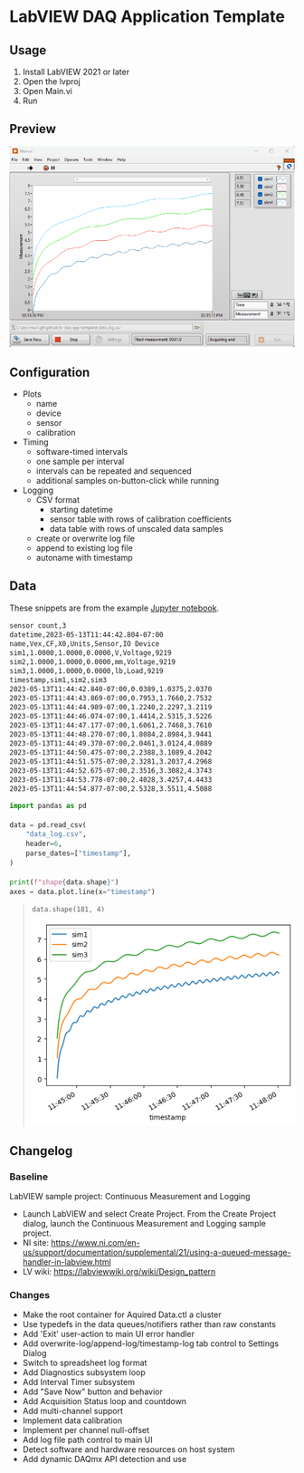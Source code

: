 # LabVIEW DAQ Application Template

## Usage

1. Install LabVIEW 2021 or later
1. Open the lvproj
1. Open Main.vi
1. Run

## Preview

![Main UI](./Main%20UI.gif)

## Configuration

- Plots
  - name
  - device
  - sensor
  - calibration
- Timing
  - software-timed intervals
  - one sample per interval
  - intervals can be repeated and sequenced
  - additional samples on-button-click while running
- Logging
  - CSV format
    - starting datetime
    - sensor table with rows of calibration coefficients
    - data table with rows of unscaled data samples
  - create or overwrite log file
  - append to existing log file
  - autoname with timestamp

## Data

These snippets are from the example [Jupyter notebook](./data_log%20notebook.ipynb).

```csv
sensor count,3
datetime,2023-05-13T11:44:42.804-07:00
name,Vex,CF,X0,Units,Sensor,IO Device
sim1,1.0000,1.0000,0.0000,V,Voltage,9219
sim2,1.0000,1.0000,0.0000,mm,Voltage,9219
sim3,1.0000,1.0000,0.0000,lb,Load,9219
timestamp,sim1,sim2,sim3
2023-05-13T11:44:42.840-07:00,0.0389,1.0375,2.0370
2023-05-13T11:44:43.869-07:00,0.7953,1.7660,2.7532
2023-05-13T11:44:44.989-07:00,1.2240,2.2297,3.2119
2023-05-13T11:44:46.074-07:00,1.4414,2.5315,3.5226
2023-05-13T11:44:47.177-07:00,1.6061,2.7468,3.7610
2023-05-13T11:44:48.270-07:00,1.8084,2.8984,3.9441
2023-05-13T11:44:49.370-07:00,2.0461,3.0124,4.0889
2023-05-13T11:44:50.475-07:00,2.2388,3.1089,4.2042
2023-05-13T11:44:51.575-07:00,2.3281,3.2037,4.2968
2023-05-13T11:44:52.675-07:00,2.3516,3.3082,4.3743
2023-05-13T11:44:53.778-07:00,2.4028,3.4257,4.4433
2023-05-13T11:44:54.877-07:00,2.5328,3.5511,4.5088
```

```python
import pandas as pd

data = pd.read_csv(
    "data_log.csv",
    header=6,
    parse_dates=["timestamp"],
)

print(f"shape{data.shape}")
axes = data.plot.line(x="timestamp")
```

> ```
> data.shape(181, 4)
> ```
>
> ![data log plots](./data_log%20plots.png)

## Changelog

### Baseline

LabVIEW sample project: Continuous Measurement and Logging

- Launch LabVIEW and select Create Project. From the Create Project dialog, launch the Continuous Measurement and Logging sample project.
- NI site: https://www.ni.com/en-us/support/documentation/supplemental/21/using-a-queued-message-handler-in-labview.html
- LV wiki: https://labviewwiki.org/wiki/Design_pattern

### Changes

- Make the root container for Aquired Data.ctl a cluster
- Use typedefs in the data queues/notifiers rather than raw constants
- Add 'Exit' user-action to main UI error handler
- Add overwrite-log/append-log/timestamp-log tab control to Settings Dialog
- Switch to spreadsheet log format
- Add Diagnostics subsystem loop
- Add Interval Timer subsystem
- Add "Save Now" button and behavior
- Add Acquisition Status loop and countdown
- Add multi-channel support
- Implement data calibration
- Implement per channel null-offset
- Add log file path control to main UI
- Detect software and hardware resources on host system
- Add dynamic DAQmx API detection and use
